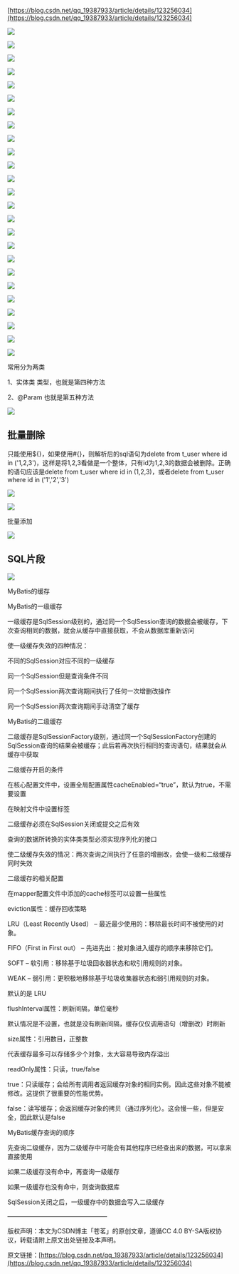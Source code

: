 [https://blog.csdn.net/qq_19387933/article/details/123256034](https://blog.csdn.net/qq_19387933/article/details/123256034)

![](D:/download/youdaonote-pull-master/data/Technology/JAVA/springboot/b站MyBatis/images/WEBRESOURCEb7190cf8c9b6cd7b832f2260d71b16f1截图.png)

![](D:/download/youdaonote-pull-master/data/Technology/JAVA/springboot/b站MyBatis/images/WEBRESOURCEcc111b8a6e0557061666af62b2280930截图.png)

![](D:/download/youdaonote-pull-master/data/Technology/JAVA/springboot/b站MyBatis/images/WEBRESOURCEb0050bedefd04c8339dfd4d74e134d0e截图.png)

![](D:/download/youdaonote-pull-master/data/Technology/JAVA/springboot/b站MyBatis/images/WEBRESOURCEaaf5c4ac60e6bd01b9fa6e6990bb463d截图.png)

![](D:/download/youdaonote-pull-master/data/Technology/JAVA/springboot/b站MyBatis/images/WEBRESOURCEaf8dce6ed1fd7b2075b45e637c2bb908截图.png)

![](D:/download/youdaonote-pull-master/data/Technology/JAVA/springboot/b站MyBatis/images/WEBRESOURCE71136ef7a5aae361ac36f439bd72ab03截图.png)

![](D:/download/youdaonote-pull-master/data/Technology/JAVA/springboot/b站MyBatis/images/WEBRESOURCEd3fb3f495025cad489ed787a863b2685截图.png)

![](D:/download/youdaonote-pull-master/data/Technology/JAVA/springboot/b站MyBatis/images/WEBRESOURCE3061d316269d0244dcac8e7fcddafae6截图.png)

![](D:/download/youdaonote-pull-master/data/Technology/JAVA/springboot/b站MyBatis/images/WEBRESOURCE278c08fc4c4db9749015ffe5366f14b7截图.png)

![](D:/download/youdaonote-pull-master/data/Technology/JAVA/springboot/b站MyBatis/images/WEBRESOURCEfff3de600ed4c33197505787d92fde77截图.png)

![](D:/download/youdaonote-pull-master/data/Technology/JAVA/springboot/b站MyBatis/images/WEBRESOURCE113e82039f039ccd0698ee91db7c73c1截图.png)

![](D:/download/youdaonote-pull-master/data/Technology/JAVA/springboot/b站MyBatis/images/WEBRESOURCEe87e150316fd9d76531c0a1d699e8904截图.png)

![](D:/download/youdaonote-pull-master/data/Technology/JAVA/springboot/b站MyBatis/images/WEBRESOURCE20b71cc7ac32f4a48969dcd310b72172截图.png)

![](D:/download/youdaonote-pull-master/data/Technology/JAVA/springboot/b站MyBatis/images/WEBRESOURCEe3c40f178f59a47305bdeebf35ea4b5c截图.png)

![](D:/download/youdaonote-pull-master/data/Technology/JAVA/springboot/b站MyBatis/images/WEBRESOURCEdfddf9c0d6267fe9b78ebac5637dc36b截图.png)

![](D:/download/youdaonote-pull-master/data/Technology/JAVA/springboot/b站MyBatis/images/WEBRESOURCEd8ba01417044cf0ce9b22b8c243bccb7截图.png)

![](D:/download/youdaonote-pull-master/data/Technology/JAVA/springboot/b站MyBatis/images/WEBRESOURCE105241d8601f821f5e4d1e626c6761b0截图.png)

![](D:/download/youdaonote-pull-master/data/Technology/JAVA/springboot/b站MyBatis/images/WEBRESOURCE173839cf6588809c5bb5597d3d8003c3截图.png)

![](D:/download/youdaonote-pull-master/data/Technology/JAVA/springboot/b站MyBatis/images/WEBRESOURCE3a2909ad9c1f676f6989e9360e51734e截图.png)

![](D:/download/youdaonote-pull-master/data/Technology/JAVA/springboot/b站MyBatis/images/WEBRESOURCEe2bed92444b26d4b56020339f28a7228截图.png)

![](D:/download/youdaonote-pull-master/data/Technology/JAVA/springboot/b站MyBatis/images/WEBRESOURCE893f5190cc28930fea36350e1d402499截图.png)

![](D:/download/youdaonote-pull-master/data/Technology/JAVA/springboot/b站MyBatis/images/WEBRESOURCE01d7e51c6fddb764c36550acf82dd515截图.png)

![](D:/download/youdaonote-pull-master/data/Technology/JAVA/springboot/b站MyBatis/images/WEBRESOURCE495b1ef6ca43812daaa540f133837a69截图.png)

![](D:/download/youdaonote-pull-master/data/Technology/JAVA/springboot/b站MyBatis/images/WEBRESOURCEc9a6e3473fca4b192e873b263fe23936截图.png)

![](D:/download/youdaonote-pull-master/data/Technology/JAVA/springboot/b站MyBatis/images/WEBRESOURCEf006a88372b08b74d41dd9e9a38b79e0截图.png)

常用分为两类

1、实体类 类型，也就是第四种方法

2、@Param  也就是第五种方法

![](D:/download/youdaonote-pull-master/data/Technology/JAVA/springboot/b站MyBatis/images/WEBRESOURCE3f24e781214d5877f798370bd53defbe截图.png)

## 批量删除

只能使用${}，如果使用#{}，则解析后的sql语句为delete from t_user where id in ('1,2,3')，这样是将1,2,3看做是一个整体，只有id为1,2,3的数据会被删除。正确的语句应该是delete from t_user where id in (1,2,3)，或者delete from t_user where id in ('1','2','3')

![](D:/download/youdaonote-pull-master/data/Technology/JAVA/springboot/b站MyBatis/images/WEBRESOURCE39697cdc104fcfc2f48084ad95292c55截图.png)

![](D:/download/youdaonote-pull-master/data/Technology/JAVA/springboot/b站MyBatis/images/WEBRESOURCE5a5f82eefa1c4ad604e4a21e4a40004a截图.png)

批量添加

![](D:/download/youdaonote-pull-master/data/Technology/JAVA/springboot/b站MyBatis/images/WEBRESOURCE9e3356bc1bb742e4de4f9a3857cd6437截图.png)

## SQL片段

![](D:/download/youdaonote-pull-master/data/Technology/JAVA/springboot/b站MyBatis/images/WEBRESOURCE2a2e2c55b7e7e290b1031ba12ed02837截图.png)

MyBatis的缓存

MyBatis的一级缓存

一级缓存是SqlSession级别的，通过同一个SqlSession查询的数据会被缓存，下次查询相同的数据，就会从缓存中直接获取，不会从数据库重新访问

使一级缓存失效的四种情况：

不同的SqlSession对应不同的一级缓存

同一个SqlSession但是查询条件不同

同一个SqlSession两次查询期间执行了任何一次增删改操作

同一个SqlSession两次查询期间手动清空了缓存

MyBatis的二级缓存

二级缓存是SqlSessionFactory级别，通过同一个SqlSessionFactory创建的SqlSession查询的结果会被缓存；此后若再次执行相同的查询语句，结果就会从缓存中获取

二级缓存开启的条件

在核心配置文件中，设置全局配置属性cacheEnabled=“true”，默认为true，不需要设置

在映射文件中设置标签

二级缓存必须在SqlSession关闭或提交之后有效

查询的数据所转换的实体类类型必须实现序列化的接口

使二级缓存失效的情况：两次查询之间执行了任意的增删改，会使一级和二级缓存同时失效

二级缓存的相关配置

在mapper配置文件中添加的cache标签可以设置一些属性

eviction属性：缓存回收策略

LRU（Least Recently Used） – 最近最少使用的：移除最长时间不被使用的对象。

FIFO（First in First out） – 先进先出：按对象进入缓存的顺序来移除它们。

SOFT – 软引用：移除基于垃圾回收器状态和软引用规则的对象。

WEAK – 弱引用：更积极地移除基于垃圾收集器状态和弱引用规则的对象。

默认的是 LRU

flushInterval属性：刷新间隔，单位毫秒

默认情况是不设置，也就是没有刷新间隔，缓存仅仅调用语句（增删改）时刷新

size属性：引用数目，正整数

代表缓存最多可以存储多少个对象，太大容易导致内存溢出

readOnly属性：只读，true/false

true：只读缓存；会给所有调用者返回缓存对象的相同实例。因此这些对象不能被修改。这提供了很重要的性能优势。

false：读写缓存；会返回缓存对象的拷贝（通过序列化）。这会慢一些，但是安全，因此默认是false

MyBatis缓存查询的顺序

先查询二级缓存，因为二级缓存中可能会有其他程序已经查出来的数据，可以拿来直接使用

如果二级缓存没有命中，再查询一级缓存

如果一级缓存也没有命中，则查询数据库

SqlSession关闭之后，一级缓存中的数据会写入二级缓存

————————————————

版权声明：本文为CSDN博主「苍茗」的原创文章，遵循CC 4.0 BY-SA版权协议，转载请附上原文出处链接及本声明。

原文链接：[https://blog.csdn.net/qq_19387933/article/details/123256034](https://blog.csdn.net/qq_19387933/article/details/123256034)